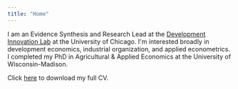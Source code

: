 ```yaml
---
title: "Home"
---
```


I am an Evidence Synthesis and Research Lead at the [Development Innovation Lab](https://bfi.uchicago.edu/development-innovation-lab) at the University of Chicago.
I'm interested broadly in development economics, industrial organization, and applied econometrics.
I completed my PhD in Agricultural \& Applied Economics at the University of Wisconsin-Madison. 

Click [here](https://jwdeutschmann.com/Deutschmann_CV.pdf) to download my full CV.